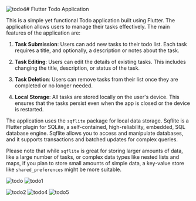 ![todo4](https://github.com/akshayjadhav2002/todo-app/assets/132889473/cc007ef6-fd01-43e2-97ab-1a74e9d7ac7f)# Flutter Todo Application

This is a simple yet functional Todo application built using Flutter. The application allows users to manage their tasks effectively. The main features of the application are:

1. **Task Submission**: Users can add new tasks to their todo list. Each task requires a title, and optionally, a description or notes about the task.

2. **Task Editing**: Users can edit the details of existing tasks. This includes changing the title, description, or status of the task.

3. **Task Deletion**: Users can remove tasks from their list once they are completed or no longer needed.

4. **Local Storage**: All tasks are stored locally on the user's device. This ensures that the tasks persist even when the app is closed or the device is restarted.

The application uses the `sqflite` package for local data storage. Sqflite is a Flutter plugin for SQLite, a self-contained, high-reliability, embedded, SQL database engine. Sqflite allows you to access and manipulate databases, and it supports transactions and batched updates for complex queries.

Please note that while `sqflite` is great for storing larger amounts of data, like a large number of tasks, or complex data types like nested lists and maps, if you plan to store small amounts of simple data, a key-value store like `shared_preferences` might be more suitable.

![todo](https://github.com/akshayjadhav2002/todo-app/assets/132889473/237fd224-c547-43f4-8d94-a40828c139cf)
![todo1](https://github.com/akshayjadhav2002/todo-app/assets/132889473/0f364832-ff54-4212-bf72-2e59ac714250)

![todo2](https://github.com/akshayjadhav2002/todo-app/assets/132889473/e92241b2-b873-46db-b284-af85df861e24)
![todo4](https://github.com/akshayjadhav2002/todo-app/assets/132889473/6ef1728f-bc56-43ce-8846-7f6ef1364c4e)
![todo5](https://github.com/akshayjadhav2002/todo-app/assets/132889473/02e7d265-6826-46ef-965c-0a89104a212f)


